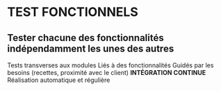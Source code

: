 # TEST FONCTIONNELS
## Tester chacune des fonctionnalités indépendamment les unes des autres

Tests transverses aux modules
Liés à des fonctionnalités
Guidés par les besoins (recettes, proximité avec le client)
**INTÉGRATION CONTINUE**
Réalisation automatique et régulière



